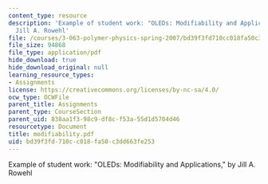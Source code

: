 ```yaml
---
content_type: resource
description: 'Example of student work: "OLEDs: Modifiability and Applications," by
  Jill A. Rowehl'
file: /courses/3-063-polymer-physics-spring-2007/bd39f3fd710cc018fa50c3dd663fe253_modifiability.pdf
file_size: 94868
file_type: application/pdf
hide_download: true
hide_download_original: null
learning_resource_types:
- Assignments
license: https://creativecommons.org/licenses/by-nc-sa/4.0/
ocw_type: OCWFile
parent_title: Assignments
parent_type: CourseSection
parent_uid: 838aa1f3-98c9-df8c-f53a-55d1d5704d46
resourcetype: Document
title: modifiability.pdf
uid: bd39f3fd-710c-c018-fa50-c3dd663fe253
---
```

Example of student work: "OLEDs: Modifiability and Applications," by Jill A. Rowehl
